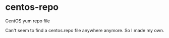 # centos-repo
CentOS yum repo file

Can't seem to find a centos.repo file anywhere anymore. So I made my own.

